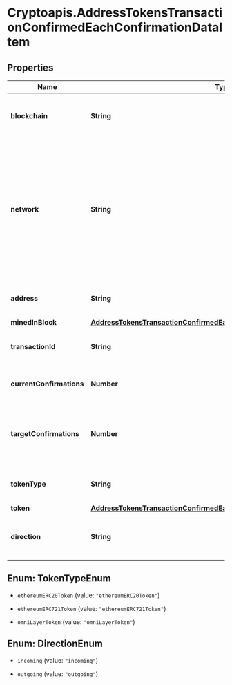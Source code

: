 # Cryptoapis.AddressTokensTransactionConfirmedEachConfirmationDataItem

## Properties

Name | Type | Description | Notes
------------ | ------------- | ------------- | -------------
**blockchain** | **String** | Represents the specific blockchain protocol name, e.g. Ethereum, Bitcoin, etc. | 
**network** | **String** | Represents the name of the blockchain network used; blockchain networks are usually identical as technology and software, but they differ in data, e.g. - \&quot;mainnet\&quot; is the live network with actual data while networks like \&quot;testnet\&quot;, \&quot;ropsten\&quot;, \&quot;rinkeby\&quot; are test networks. | 
**address** | **String** | Defines the specific address to which the transaction has been sent. | 
**minedInBlock** | [**AddressTokensTransactionConfirmedEachConfirmationDataItemMinedInBlock**](AddressTokensTransactionConfirmedEachConfirmationDataItemMinedInBlock.md) |  | 
**transactionId** | **String** | Defines the unique ID of the specific transaction, i.e. its identification number. | 
**currentConfirmations** | **Number** | Defines the number of currently received confirmations for the transaction. | 
**targetConfirmations** | **Number** | Defines the number of confirmation transactions requested as callbacks, i.e. the system can notify till the n-th confirmation. | 
**tokenType** | **String** | Defines the type of token sent with the transaction, e.g. ERC 20. | 
**token** | [**AddressTokensTransactionConfirmedEachConfirmationToken**](AddressTokensTransactionConfirmedEachConfirmationToken.md) |  | 
**direction** | **String** | Defines whether the transaction is \&quot;incoming\&quot; or \&quot;outgoing\&quot;. | 



## Enum: TokenTypeEnum


* `ethereumERC20Token` (value: `"ethereumERC20Token"`)

* `ethereumERC721Token` (value: `"ethereumERC721Token"`)

* `omniLayerToken` (value: `"omniLayerToken"`)





## Enum: DirectionEnum


* `incoming` (value: `"incoming"`)

* `outgoing` (value: `"outgoing"`)




